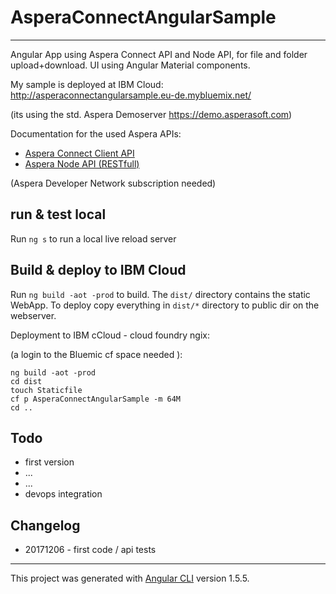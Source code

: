 # AsperaConnectAngularSample

---

Angular App using Aspera Connect API and Node API, for file and folder upload+download.
UI using Angular Material components.

My sample is deployed at IBM Cloud:
http://asperaconnectangularsample.eu-de.mybluemix.net/

(its using the std. Aspera Demoserver https://demo.asperasoft.com)

Documentation for the used Aspera APIs:  

- [Aspera Connect Client API](https://developer.asperasoft.com/web/connect-client/all) 
- [Aspera Node API (RESTfull)](https://developer.asperasoft.com/web/node/index)

(Aspera Developer Network subscription needed) 

## run & test local

Run `ng s` to run a local live reload server

## Build & deploy to IBM Cloud

Run `ng build -aot -prod` to build.  The `dist/` directory contains the static WebApp. 
To deploy copy everything in `dist/*` directory to public dir on the webserver.

Deployment to IBM cCloud - cloud foundry ngix:

(a login to the Bluemic cf space needed ):   
```
ng build -aot -prod
cd dist
touch Staticfile
cf p AsperaConnectAngularSample -m 64M
cd ..
``` 



## Todo

- first version
- ...
- ...
- devops integration

## Changelog

- 20171206 - first code / api tests  

---

This project was generated with [Angular CLI](https://github.com/angular/angular-cli) version 1.5.5.
